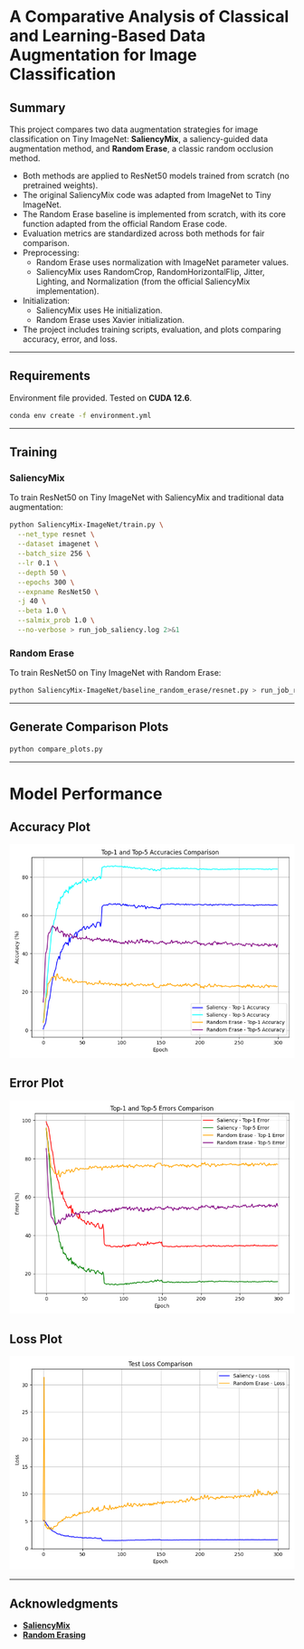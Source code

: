 # A Comparative Analysis of Classical and Learning-Based Data Augmentation for Image Classification

## Summary

This project compares two data augmentation strategies for image classification on Tiny ImageNet:
**SaliencyMix**, a saliency-guided data augmentation method, and **Random Erase**, a classic random occlusion method.

- Both methods are applied to ResNet50 models trained from scratch (no pretrained weights).
- The original SaliencyMix code was adapted from ImageNet to Tiny ImageNet.
- The Random Erase baseline is implemented from scratch, with its core function adapted from the official Random Erase code.
- Evaluation metrics are standardized across both methods for fair comparison.
- Preprocessing:
  - Random Erase uses normalization with ImageNet parameter values.
  - SaliencyMix uses RandomCrop, RandomHorizontalFlip, Jitter, Lighting, and Normalization (from the official SaliencyMix implementation).
- Initialization:
  - SaliencyMix uses He initialization.
  - Random Erase uses Xavier initialization.
- The project includes training scripts, evaluation, and plots comparing accuracy, error, and loss.


---

## Requirements

Environment file provided. Tested on **CUDA 12.6**.

```bash
conda env create -f environment.yml
```

---

## Training

### SaliencyMix

To train ResNet50 on Tiny ImageNet with SaliencyMix and traditional data augmentation:

```bash
python SaliencyMix-ImageNet/train.py \
  --net_type resnet \
  --dataset imagenet \
  --batch_size 256 \
  --lr 0.1 \
  --depth 50 \
  --epochs 300 \
  --expname ResNet50 \
  -j 40 \
  --beta 1.0 \
  --salmix_prob 1.0 \
  --no-verbose > run_job_saliency.log 2>&1
```

### Random Erase

To train ResNet50 on Tiny ImageNet with Random Erase:

```bash
python SaliencyMix-ImageNet/baseline_random_erase/resnet.py > run_job_randomerase.log 2>&1
```

---

## Generate Comparison Plots

```bash
python compare_plots.py
```

---

# Model Performance

## Accuracy Plot

![Combined Accuracy Plot](combined_accuracy_plot.png)

## Error Plot

![Combined Error Plot](combined_error_plot.png)

## Loss Plot

![Combined Loss Plot](combined_loss_plot.png)

---

## Acknowledgments

- [**SaliencyMix**](https://github.com/afm-shahab-uddin/SaliencyMix)  
- [**Random Erasing**](https://github.com/zhunzhong07/Random-Erasing)
